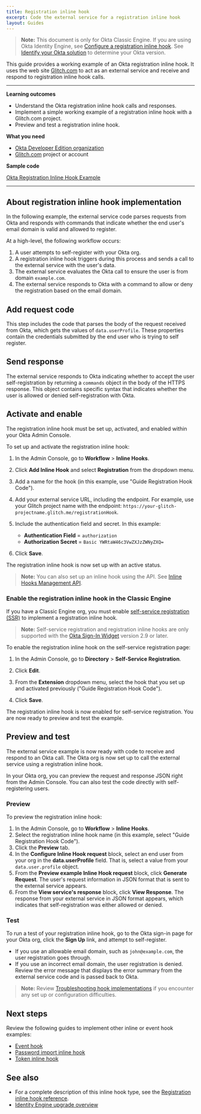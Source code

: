 ```yaml
---
title: Registration inline hook
excerpt: Code the external service for a registration inline hook
layout: Guides
---
```


> **Note:** This document is only for Okta Classic Engine. If you are using Okta Identity Engine, see [Configure a registration inline hook](/docs/guides/registration-inline-hook/nodejs/main/). See [Identify your Okta solution](https://help.okta.com/okta_help.htm?type=oie&id=ext-oie-version) to determine your Okta version.

This guide provides a working example of an Okta registration inline hook. It uses the web site [Glitch.com](https://glitch.com) to act as an external service and receive and respond to registration inline hook calls.

---

**Learning outcomes**

* Understand the Okta registration inline hook calls and responses.
* Implement a simple working example of a registration inline hook with a Glitch.com project.
* Preview and test a registration inline hook.

**What you need**

* [Okta Developer Edition organization](https://developer.okta.com/signup/)
* [Glitch.com](https://glitch.com) project or account

**Sample code**

[Okta Registration Inline Hook Example](https://glitch.com/~okta-inlinehook-registrationhook)

---

## About registration inline hook implementation

In the following example, the external service code parses requests from Okta and responds with commands that indicate whether the end user's email domain is valid and allowed to register.

At a high-level, the following workflow occurs:

1. A user attempts to self-register with your Okta org.
1. A registration inline hook triggers during this process and sends a call to the external service with the user's data.
1. The external service evaluates the Okta call to ensure the user is from domain `example.com`.
1. The external service responds to Okta with a command to allow or deny the registration based on the email domain.

## Add request code

This step includes the code that parses the body of the request received from Okta, which gets the values of `data.userProfile`. These properties contain the credentials submitted by the end user who is trying to self register.

<StackSnippet snippet="get-submitted-credentials"/>

## Send response

The external service responds to Okta indicating whether to accept the user self-registration by returning a `commands` object in the body of the HTTPS response. This object contains specific syntax that indicates whether the user is allowed or denied self-registration with Okta.

<StackSnippet snippet="send-response" noSelector/>

## Activate and enable

The registration inline hook must be set up, activated, and enabled within your Okta Admin Console.

To set up and activate the registration inline hook:

1. In the Admin Console, go to **Workflow** > **Inline Hooks**.
2. Click **Add Inline Hook** and select **Registration** from the dropdown menu.
3. Add a name for the hook (in this example, use "Guide Registration Hook Code").
4. Add your external service URL, including the endpoint. For example, use your Glitch project name with the endpoint:  `https://your-glitch-projectname.glitch.me/registrationHook`.
5. Include the authentication field and secret. In this example:

    * **Authentication Field** = `authorization`
    * **Authorization Secret** = `Basic YWRtaW46c3VwZXJzZWNyZXQ=`
6. Click **Save**.

The registration inline hook is now set up with an active status.

> **Note:** You can also set up an inline hook using the API. See [Inline Hooks Management API](/docs/references/api/inline-hooks/#create-inline-hook).

### Enable the registration inline hook in the Classic Engine

If you have a Classic Engine org, you must enable [self-service registration (SSR)](/docs/guides/set-up-self-service-registration/) to implement a registration inline hook.

> **Note:** Self-service registration and registration inline hooks are only supported with the [Okta Sign-In Widget](/docs/guides/archive-embedded-siw/) version 2.9 or later.

To enable the registration inline hook on the self-service registration page:

1. In the Admin Console, go to **Directory** > **Self-Service Registration**.

1. Click **Edit**.

1. From the **Extension** dropdown menu, select the hook that you set up and activated previously ("Guide Registration Hook Code").

1. Click **Save**.

The registration inline hook is now enabled for self-service registration. You are now ready to preview and test the example.

## Preview and test

The external service example is now ready with code to receive and respond to an Okta call. The Okta org is now set up to call the external service using a registration inline hook.

In your Okta org, you can preview the request and response JSON right from the Admin Console. You can also test the code directly with self-registering users.

### Preview

To preview the registration inline hook:

1. In the Admin Console, go to **Workflow** > **Inline Hooks**.
2. Select the registration inline hook name (in this example, select "Guide Registration Hook Code").
3. Click the **Preview** tab.
4. In the **Configure Inline Hook request** block, select an end user from your org in the **data.userProfile** field. That is, select a value from your `data.user.profile` object.
5. From the **Preview example Inline Hook request** block, click **Generate Request**.
    The user's request information in JSON format that is sent to the external service appears.
6. From the **View service's response** block, click **View Response**.
    The response from your external service in JSON format appears, which indicates that self-registration was either allowed or denied.

### Test

To run a test of your registration inline hook, go to the Okta sign-in page for your Okta org, click the **Sign Up** link, and attempt to self-register.

* If you use an allowable email domain, such as `john@example.com`, the user registration goes through.
* If you use an incorrect email domain, the user registration is denied. Review the error message that displays the error summary from the external service code and is passed back to Okta.

> **Note:** Review [Troubleshooting hook implementations](/docs/guides/common-hook-set-up-steps/nodejs/main/#troubleshoot-hook-implementations) if you encounter any set up or configuration difficulties.

## Next steps

Review the following guides to implement other inline or event hook examples:

* [Event hook](/docs/guides/event-hook-implementation/)
* [Password import inline hook](/docs/guides/password-import-inline-hook/)
* [Token inline hook](/docs/guides/token-inline-hook/)

## See also

* For a complete description of this inline hook type, see the [Registration inline hook reference](/docs/references/registration-hook/).
* [Identity Engine upgrade overview](/docs/guides/oie-upgrade-overview/)